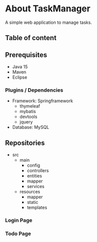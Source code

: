# About TaskManager
A simple web application to manage tasks.

## Table of content
<!-- START doctoc -->
<!-- END doctoc -->

## Prerequisites
- Java 15
- Maven
- Eclipse

### Plugins / Dependencies
- Framework: Springframework
  - thymeleaf
  - mybatis
  - devtools
  - jquery
- Database: MySQL

## Repositories
- src
  - main
    - config
    - controllers
    - entities
    - mapper
    - services
  - resources
    - mapper
    - static
    - templates

### Login Page
### Todo Page
